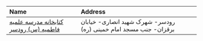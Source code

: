 | Name                                                                                                               | Address                                                          |
|:-------------------------------------------------------------------------------------------------------------------|:-----------------------------------------------------------------|
| [کتابخانه مدرسه علمیه فاطمیه (س) رودسر](https://lib.ir/fa/library/699/کتابخانه-مدرسه-علمیه-فاطمیه-س-رودسر/search/) | رودسر- شهرک شهید انصاری- خیابان برقزان- جنب مسجد امام خمینی (ره) |